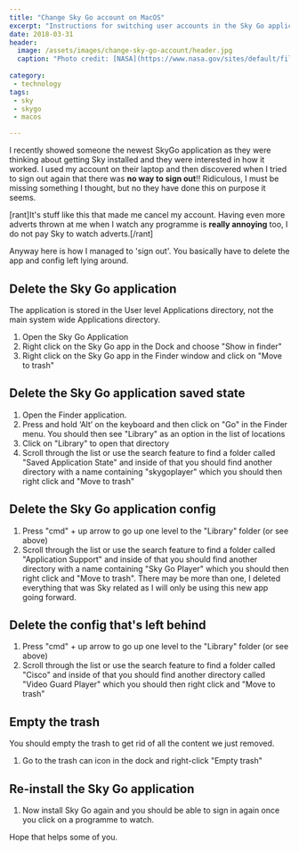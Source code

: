 ```yaml
---
title: "Change Sky Go account on MacOS"
excerpt: "Instructions for switching user accounts in the Sky Go application on a MacOS machine"
date: 2018-03-31
header:
  image: /assets/images/change-sky-go-account/header.jpg
  caption: "Photo credit: [NASA](https://www.nasa.gov/sites/default/files/images/344198main_EC90-357-06_full.jpg)"
  
category:
 - technology
tags:
 - sky
 - skygo
 - macos

---
```


I recently showed someone the newest SkyGo application as they were thinking about 
getting Sky installed and they were interested in how it worked. I used my account on
their laptop and then discovered when I tried to sign out again that there was 
**no way to sign out**!! Ridiculous, I must be missing something I thought, but no they 
have done this on purpose it seems.  

[rant]It's stuff like this that made me cancel my account. Having even more adverts thrown
at me when I watch any programme is **really annoying** too, I do not pay Sky to watch adverts.[/rant]

Anyway here is how I managed to 'sign out'. You basically have to delete the app and 
config left lying around.



## Delete the Sky Go application

The application is stored in the User level Applications directory, not the main system wide 
Applications directory.

   1. Open the Sky Go Application
   2. Right click on the Sky Go app in the Dock and choose "Show in finder"
   3. Right click on the Sky Go app in the Finder window and click on "Move to trash"
   
## Delete the Sky Go application saved state

   1. Open the Finder application. 
   2. Press and hold ‘Alt’ on the keyboard and then click on "Go" in the Finder menu. You 
   should then see "Library" as an option in the list of locations
   3. Click on "Library" to open that directory
   4. Scroll through the list or use the search feature to find a folder called "Saved 
   Application State" and inside of that you should find another directory with a name containing
   "skygoplayer" which you should then right click and "Move to trash"
   
## Delete the Sky Go application config

   1. Press "cmd" + up arrow to go up one level to the "Library" folder (or see above)
   2. Scroll through the list or use the search feature to find a folder called "Application 
   Support" and inside of that you should find another directory with a name containing  "Sky Go 
   Player" which you should then right click and "Move to trash". There may be more than one, I 
   deleted everything that was Sky related as I will only be using this new app going forward. 
   
## Delete the config that's left behind


   1. Press "cmd" + up arrow to go up one level to the "Library" folder (or see above)
   2. Scroll through the list or use the search feature to find a folder called "Cisco" and
   inside of that you should find another directory called  "Video Guard Player" which you 
   should then right click and "Move to trash" 
   
## Empty the trash

You should empty the trash to get rid of all the content we just removed.

   1. Go to the trash can icon in the dock and right-click "Empty trash"
   
## Re-install the Sky Go application

   1. Now install Sky Go again and you should be able to sign in again once you click on 
   a programme to watch.
   
   
Hope that helps some of you.  
   




[1]: https://amzn.to/2IfoK1W
